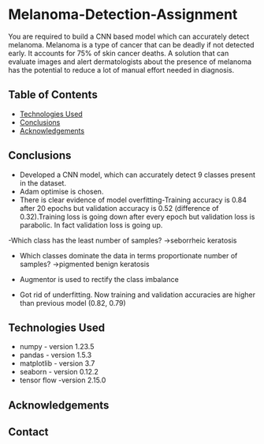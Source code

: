 # Melanoma-Detection-Assignment
You are required to build a CNN based model which can accurately detect melanoma. Melanoma is a type of cancer that can be deadly if not detected early. It accounts for 75% of skin cancer deaths. A solution that can evaluate images and alert dermatologists about the presence of melanoma has the potential to reduce a lot of manual effort needed in diagnosis.

## Table of Contents


- [Technologies Used](#technologies-used)
- [Conclusions](#conclusions)
- [Acknowledgements](#acknowledgements)


## Conclusions
- Developed a CNN model, which can accurately detect 9 classes present in the dataset.
- Adam optimise is chosen.
- There is clear evidence of model overfitting-Training accuracy is 0.84 after 20 epochs but validation accuracy is 0.52 (difference of 0.32).Training loss is going down after every epoch but validation loss is parabolic. In fact validation loss is going up.


-Which class has the least number of samples?
->seborrheic keratosis
- Which classes dominate the data in terms proportionate number of samples?
->pigmented benign keratosis

- Augmentor is used to rectify the class imbalance
- Got rid of underfitting. Now training and validation accuracies are higher than previous model (0.82, 0.79)

## Technologies Used

- numpy - version 1.23.5
- pandas - version 1.5.3
- matplotlib - version 3.7
- seaborn - version 0.12.2
- tensor flow -version 2.15.0

## Acknowledgements


## Contact

